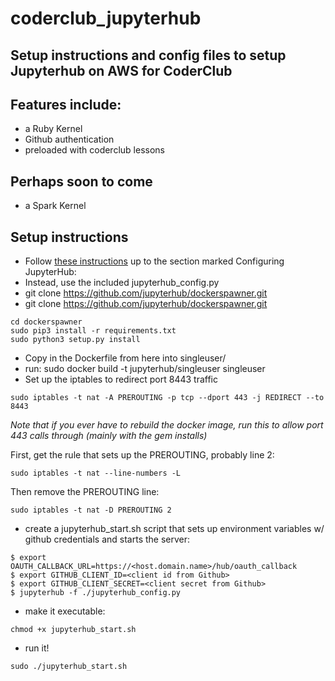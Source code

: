 # coderclub_jupyterhub

## Setup instructions and config files to setup Jupyterhub on AWS for CoderClub

## Features include:
* a Ruby Kernel
* Github authentication
* preloaded with coderclub lessons

## Perhaps soon to come
* a Spark Kernel

## Setup instructions
* Follow [these instructions](https://github.com/jupyterhub/jupyterhub/wiki/Deploying-JupyterHub-on-AWS) up to the section marked Configuring JupyterHub:   
* Instead, use the included jupyterhub_config.py
* git clone https://github.com/jupyterhub/dockerspawner.git
* git clone https://github.com/jupyterhub/dockerspawner.git

```
cd dockerspawner
sudo pip3 install -r requirements.txt
sudo python3 setup.py install
```

* Copy in the Dockerfile from here into singleuser/
* run: sudo docker build -t jupyterhub/singleuser singleuser
* Set up the iptables to redirect port 8443 traffic

```
sudo iptables -t nat -A PREROUTING -p tcp --dport 443 -j REDIRECT --to 8443
```

*Note that if you ever have to rebuild the docker image, run this to allow port 443 calls through (mainly with the gem installs)*

First, get the rule that sets up the PREROUTING, probably line 2:

```
sudo iptables -t nat --line-numbers -L
```

Then remove the PREROUTING line:

```
sudo iptables -t nat -D PREROUTING 2
```

* create a jupyterhub_start.sh script that sets up environment variables w/ github credentials and starts the server:

```
$ export OAUTH_CALLBACK_URL=https://<host.domain.name>/hub/oauth_callback
$ export GITHUB_CLIENT_ID=<client id from Github>
$ export GITHUB_CLIENT_SECRET=<client secret from Github>
$ jupyterhub -f ./jupyterhub_config.py
```

* make it executable:
```
chmod +x jupyterhub_start.sh
```

* run it!

```
sudo ./jupyterhub_start.sh
```

